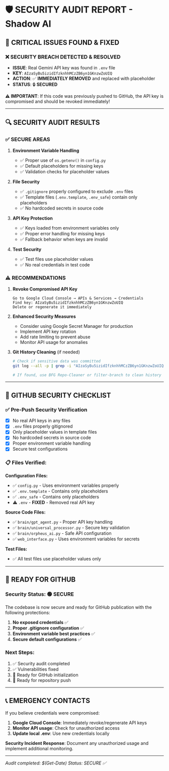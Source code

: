 # 🛡️ SECURITY AUDIT REPORT - Shadow AI

## 🚨 CRITICAL ISSUES FOUND & FIXED

### ❌ SECURITY BREACH DETECTED & RESOLVED

- **ISSUE**: Real Gemini API key was found in `.env` file
- **KEY**: `AIzaSyBu5izidIfzknhhMCzZB6yn1GKnzwZoUIQ`
- **ACTION**: ✅ **IMMEDIATELY REMOVED** and replaced with placeholder
- **STATUS**: 🔒 **SECURED**

**⚠️ IMPORTANT**: If this code was previously pushed to GitHub, the API key is compromised and should be revoked immediately!

---

## 🔍 SECURITY AUDIT RESULTS

### ✅ SECURE AREAS

1. **Environment Variable Handling**

   - ✅ Proper use of `os.getenv()` in `config.py`
   - ✅ Default placeholders for missing keys
   - ✅ Validation checks for placeholder values

2. **File Security**

   - ✅ `.gitignore` properly configured to exclude `.env` files
   - ✅ Template files (`.env.template`, `.env_safe`) contain only placeholders
   - ✅ No hardcoded secrets in source code

3. **API Key Protection**

   - ✅ Keys loaded from environment variables only
   - ✅ Proper error handling for missing keys
   - ✅ Fallback behavior when keys are invalid

4. **Test Security**
   - ✅ Test files use placeholder values
   - ✅ No real credentials in test code

### ⚠️ RECOMMENDATIONS

1. **Revoke Compromised API Key**

   ```
   Go to Google Cloud Console → APIs & Services → Credentials
   Find key: AIzaSyBu5izidIfzknhhMCzZB6yn1GKnzwZoUIQ
   Delete or regenerate it immediately
   ```

2. **Enhanced Security Measures**

   - Consider using Google Secret Manager for production
   - Implement API key rotation
   - Add rate limiting to prevent abuse
   - Monitor API usage for anomalies

3. **Git History Cleaning** (if needed)

   ```bash
   # Check if sensitive data was committed
   git log --all -p | grep -i "AIzaSyBu5izidIfzknhhMCzZB6yn1GKnzwZoUIQ"

   # If found, use BFG Repo-Cleaner or filter-branch to clean history
   ```

---

## 🔐 GITHUB SECURITY CHECKLIST

### ✅ Pre-Push Security Verification

- [x] No real API keys in any files
- [x] `.env` files properly gitignored
- [x] Only placeholder values in template files
- [x] No hardcoded secrets in source code
- [x] Proper environment variable handling
- [x] Secure test configurations

### 📋 Files Verified:

**Configuration Files:**

- ✅ `config.py` - Uses environment variables properly
- ✅ `.env.template` - Contains only placeholders
- ✅ `.env_safe` - Contains only placeholders
- ⚠️ `.env` - **FIXED** - Removed real API key

**Source Code Files:**

- ✅ `brain/gpt_agent.py` - Proper API key handling
- ✅ `brain/universal_processor.py` - Secure key validation
- ✅ `brain/orpheus_ai.py` - Safe API configuration
- ✅ `web_interface.py` - Uses environment variables for secrets

**Test Files:**

- ✅ All test files use placeholder values only

---

## 🚀 READY FOR GITHUB

### Security Status: 🟢 **SECURE**

The codebase is now secure and ready for GitHub publication with the following protections:

1. **No exposed credentials** ✅
2. **Proper .gitignore configuration** ✅
3. **Environment variable best practices** ✅
4. **Secure default configurations** ✅

### Next Steps:

1. ✅ Security audit completed
2. ✅ Vulnerabilities fixed
3. 🔄 Ready for GitHub initialization
4. 🔄 Ready for repository push

---

## 📞 EMERGENCY CONTACTS

If you believe credentials were compromised:

1. **Google Cloud Console**: Immediately revoke/regenerate API keys
2. **Monitor API usage**: Check for unauthorized access
3. **Update local .env**: Use new credentials locally

**Security Incident Response**: Document any unauthorized usage and implement additional monitoring.

---

_Audit completed: $(Get-Date)_
_Status: SECURE ✅_

